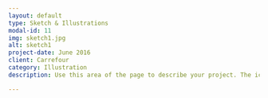 ```yaml
---
layout: default
type: Sketch & Illustrations
modal-id: 11
img: sketch1.jpg
alt: sketch1
project-date: June 2016
client: Carrefour
category: Illustration
description: Use this area of the page to describe your project. The icon above is part of a free icon set by <a href="https://sellfy.com/p/8Q9P/jV3VZ/">Flat Icons</a>. On their website, you can download their free set with 16 icons, or you can purchase the entire set with 146 icons for only $12!

---
```

